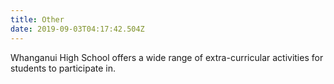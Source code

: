 ```yaml
---
title: Other
date: 2019-09-03T04:17:42.504Z
---
```

Whanganui High School offers a wide range of extra-curricular activities for students to participate in.
